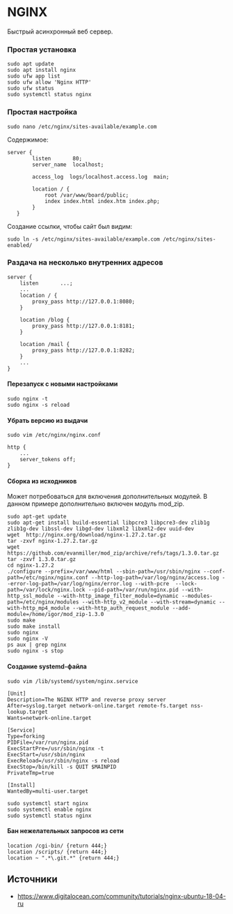 # NGINX

Быстрый асинхронный веб сервер.

### Простая установка

```shell
sudo apt update
sudo apt install nginx
sudo ufw app list
sudo ufw allow 'Nginx HTTP'
sudo ufw status
sudo systemctl status nginx
```

### Простая настройка

```shell
sudo nano /etc/nginx/sites-available/example.com
```

Содержимое:

```
server {
        listen       80;
        server_name  localhost;

        access_log  logs/localhost.access.log  main;

        location / {
            root /var/www/board/public;
            index index.html index.htm index.php;
        }
   }
```

Создание ссылки, чтобы сайт был видим:

```shell
sudo ln -s /etc/nginx/sites-available/example.com /etc/nginx/sites-enabled/
```

### Раздача на несколько внутренних адресов

```
server {
    listen       ...;
    ...
    location / {
        proxy_pass http://127.0.0.1:8080;
    }
    
    location /blog {
        proxy_pass http://127.0.0.1:8181;
    }

    location /mail {
        proxy_pass http://127.0.0.1:8282;
    }
    ...
}
```

#### Перезапуск с новыми настройками

```shell
sudo nginx -t
sudo nginx -s reload
```

#### Убрать версию из выдачи

```shell
sudo vim /etc/nginx/nginx.conf
```

```shell
http {
    ...
    server_tokens off;
}
```

#### Сборка из исходников

Может потребоваться для включения дополнительных модулей. В данном примере
дополнительно включен модуль mod_zip.

```shell
sudo apt-get update
sudo apt-get install build-essential libpcre3 libpcre3-dev zlib1g zlib1g-dev libssl-dev libgd-dev libxml2 libxml2-dev uuid-dev
wget  http://nginx.org/download/nginx-1.27.2.tar.gz
tar -zxvf nginx-1.27.2.tar.gz
wget https://github.com/evanmiller/mod_zip/archive/refs/tags/1.3.0.tar.gz
tar -zxvf 1.3.0.tar.gz
cd nginx-1.27.2
./configure --prefix=/var/www/html --sbin-path=/usr/sbin/nginx --conf-path=/etc/nginx/nginx.conf --http-log-path=/var/log/nginx/access.log --error-log-path=/var/log/nginx/error.log --with-pcre  --lock-path=/var/lock/nginx.lock --pid-path=/var/run/nginx.pid --with-http_ssl_module --with-http_image_filter_module=dynamic --modules-path=/etc/nginx/modules --with-http_v2_module --with-stream=dynamic --with-http_mp4_module --with-http_auth_request_module --add-module=/home/igor/mod_zip-1.3.0 
sudo make
sudo make install
sudo nginx
sudo nginx -V
ps aux | grep nginx 
sudo nginx -s stop
```


#### Создание systemd-файла

```shell
sudo vim /lib/systemd/system/nginx.service
```

```
[Unit]
Description=The NGINX HTTP and reverse proxy server
After=syslog.target network-online.target remote-fs.target nss-lookup.target
Wants=network-online.target
        
[Service]
Type=forking
PIDFile=/var/run/nginx.pid
ExecStartPre=/usr/sbin/nginx -t
ExecStart=/usr/sbin/nginx
ExecReload=/usr/sbin/nginx -s reload
ExecStop=/bin/kill -s QUIT $MAINPID
PrivateTmp=true
        
[Install]
WantedBy=multi-user.target
```

```shell
sudo systemctl start nginx
sudo systemctl enable nginx
sudo systemctl status nginx
```

#### Бан нежелательных запросов из сети

```shell
location /cgi-bin/ {return 444;}
location /scripts/ {return 444;}
location ~ ".*\.git.*" {return 444;}
```

## Источники

* https://www.digitalocean.com/community/tutorials/nginx-ubuntu-18-04-ru
